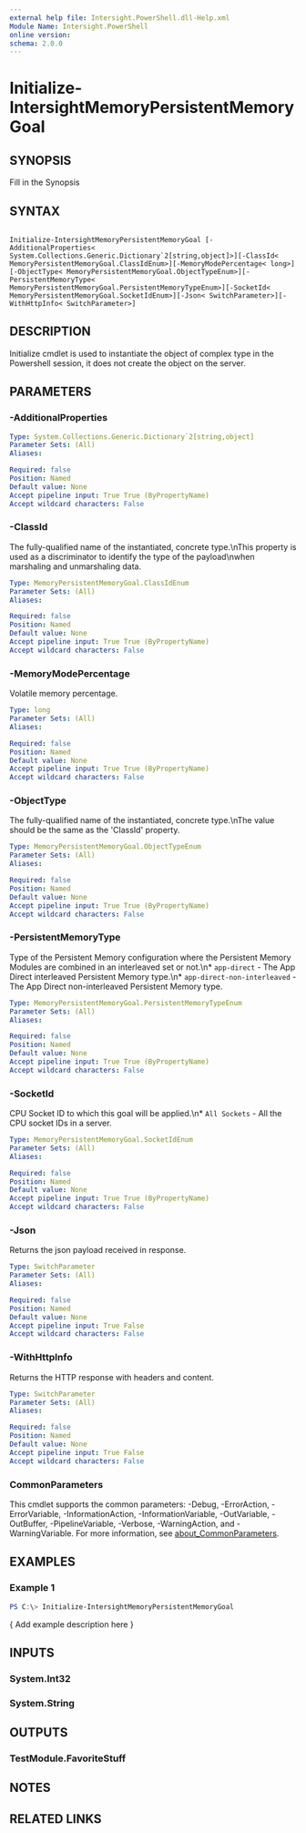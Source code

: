```yaml
---
external help file: Intersight.PowerShell.dll-Help.xml
Module Name: Intersight.PowerShell
online version:
schema: 2.0.0
---
```


# Initialize-IntersightMemoryPersistentMemoryGoal

## SYNOPSIS
Fill in the Synopsis

## SYNTAX

```

Initialize-IntersightMemoryPersistentMemoryGoal [-AdditionalProperties< System.Collections.Generic.Dictionary`2[string,object]>][-ClassId< MemoryPersistentMemoryGoal.ClassIdEnum>][-MemoryModePercentage< long>][-ObjectType< MemoryPersistentMemoryGoal.ObjectTypeEnum>][-PersistentMemoryType< MemoryPersistentMemoryGoal.PersistentMemoryTypeEnum>][-SocketId< MemoryPersistentMemoryGoal.SocketIdEnum>][-Json< SwitchParameter>][-WithHttpInfo< SwitchParameter>]

```

## DESCRIPTION

Initialize cmdlet is used to instantiate the object of complex type in the Powershell session, it does not create the object on the server.

## PARAMETERS

### -AdditionalProperties


```yaml
Type: System.Collections.Generic.Dictionary`2[string,object]
Parameter Sets: (All)
Aliases:

Required: false
Position: Named
Default value: None
Accept pipeline input: True True (ByPropertyName)
Accept wildcard characters: False
```

### -ClassId
The fully-qualified name of the instantiated, concrete type.\nThis property is used as a discriminator to identify the type of the payload\nwhen marshaling and unmarshaling data.

```yaml
Type: MemoryPersistentMemoryGoal.ClassIdEnum
Parameter Sets: (All)
Aliases:

Required: false
Position: Named
Default value: None
Accept pipeline input: True True (ByPropertyName)
Accept wildcard characters: False
```

### -MemoryModePercentage
Volatile memory percentage.

```yaml
Type: long
Parameter Sets: (All)
Aliases:

Required: false
Position: Named
Default value: None
Accept pipeline input: True True (ByPropertyName)
Accept wildcard characters: False
```

### -ObjectType
The fully-qualified name of the instantiated, concrete type.\nThe value should be the same as the &apos;ClassId&apos; property.

```yaml
Type: MemoryPersistentMemoryGoal.ObjectTypeEnum
Parameter Sets: (All)
Aliases:

Required: false
Position: Named
Default value: None
Accept pipeline input: True True (ByPropertyName)
Accept wildcard characters: False
```

### -PersistentMemoryType
Type of the Persistent Memory configuration where the Persistent Memory Modules are combined in an interleaved set or not.\n* `app-direct` - The App Direct interleaved Persistent Memory type.\n* `app-direct-non-interleaved` - The App Direct non-interleaved Persistent Memory type.

```yaml
Type: MemoryPersistentMemoryGoal.PersistentMemoryTypeEnum
Parameter Sets: (All)
Aliases:

Required: false
Position: Named
Default value: None
Accept pipeline input: True True (ByPropertyName)
Accept wildcard characters: False
```

### -SocketId
CPU Socket ID to which this goal will be applied.\n* `All Sockets` - All the CPU socket IDs in a server.

```yaml
Type: MemoryPersistentMemoryGoal.SocketIdEnum
Parameter Sets: (All)
Aliases:

Required: false
Position: Named
Default value: None
Accept pipeline input: True True (ByPropertyName)
Accept wildcard characters: False
```

### -Json
Returns the json payload received in response.

```yaml
Type: SwitchParameter
Parameter Sets: (All)
Aliases:

Required: false
Position: Named
Default value: None
Accept pipeline input: True False
Accept wildcard characters: False
```

### -WithHttpInfo
Returns the HTTP response with headers and content.

```yaml
Type: SwitchParameter
Parameter Sets: (All)
Aliases:

Required: false
Position: Named
Default value: None
Accept pipeline input: True False
Accept wildcard characters: False
```


### CommonParameters
This cmdlet supports the common parameters: -Debug, -ErrorAction, -ErrorVariable, -InformationAction, -InformationVariable, -OutVariable, -OutBuffer, -PipelineVariable, -Verbose, -WarningAction, and -WarningVariable. For more information, see [about_CommonParameters](http://go.microsoft.com/fwlink/?LinkID=113216).

## EXAMPLES

### Example 1
```powershell
PS C:\> Initialize-IntersightMemoryPersistentMemoryGoal
```

{ Add example description here }

## INPUTS

### System.Int32

### System.String

## OUTPUTS

### TestModule.FavoriteStuff

## NOTES

## RELATED LINKS

